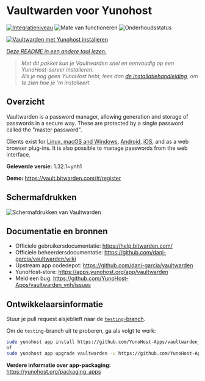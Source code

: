 <!--
NB: Deze README is automatisch gegenereerd door <https://github.com/YunoHost/apps/tree/master/tools/readme_generator>
Hij mag NIET handmatig aangepast worden.
-->

# Vaultwarden voor Yunohost

[![Integratieniveau](https://dash.yunohost.org/integration/vaultwarden.svg)](https://ci-apps.yunohost.org/ci/apps/vaultwarden/) ![Mate van functioneren](https://ci-apps.yunohost.org/ci/badges/vaultwarden.status.svg) ![Onderhoudsstatus](https://ci-apps.yunohost.org/ci/badges/vaultwarden.maintain.svg)

[![Vaultwarden met Yunohost installeren](https://install-app.yunohost.org/install-with-yunohost.svg)](https://install-app.yunohost.org/?app=vaultwarden)

*[Deze README in een andere taal lezen.](./ALL_README.md)*

> *Met dit pakket kun je Vaultwarden snel en eenvoudig op een YunoHost-server installeren.*  
> *Als je nog geen YunoHost hebt, lees dan [de installatiehandleiding](https://yunohost.org/install), om te zien hoe je 'm installeert.*

## Overzicht

Vaultwarden is a password manager, allowing generation and storage of passwords in a secure way. These are protected by a single password called the "master password".

Clients exist for [Linux, macOS and Windows](https://bitwarden.com/#download), [Android](https://play.google.com/store/apps/details?id=com.x8bit.bitwarden), [iOS](https://itunes.apple.com/app/bitwarden-free-password-manager/id1137397744?mt=8), and as a web browser plug-ins. It is also possible to manage passwords from the web interface.


**Geleverde versie:** 1.32.1~ynh1

**Demo:** <https://vault.bitwarden.com/#/register>

## Schermafdrukken

![Schermafdrukken van Vaultwarden](./doc/screenshots/screenshot1.png)

## Documentatie en bronnen

- Officiele gebruikersdocumentatie: <https://help.bitwarden.com/>
- Officiele beheerdersdocumentatie: <https://github.com/dani-garcia/vaultwarden/wiki>
- Upstream app codedepot: <https://github.com/dani-garcia/vaultwarden>
- YunoHost-store: <https://apps.yunohost.org/app/vaultwarden>
- Meld een bug: <https://github.com/YunoHost-Apps/vaultwarden_ynh/issues>

## Ontwikkelaarsinformatie

Stuur je pull request alsjeblieft naar de [`testing`-branch](https://github.com/YunoHost-Apps/vaultwarden_ynh/tree/testing).

Om de `testing`-branch uit te proberen, ga als volgt te werk:

```bash
sudo yunohost app install https://github.com/YunoHost-Apps/vaultwarden_ynh/tree/testing --debug
of
sudo yunohost app upgrade vaultwarden -u https://github.com/YunoHost-Apps/vaultwarden_ynh/tree/testing --debug
```

**Verdere informatie over app-packaging:** <https://yunohost.org/packaging_apps>

